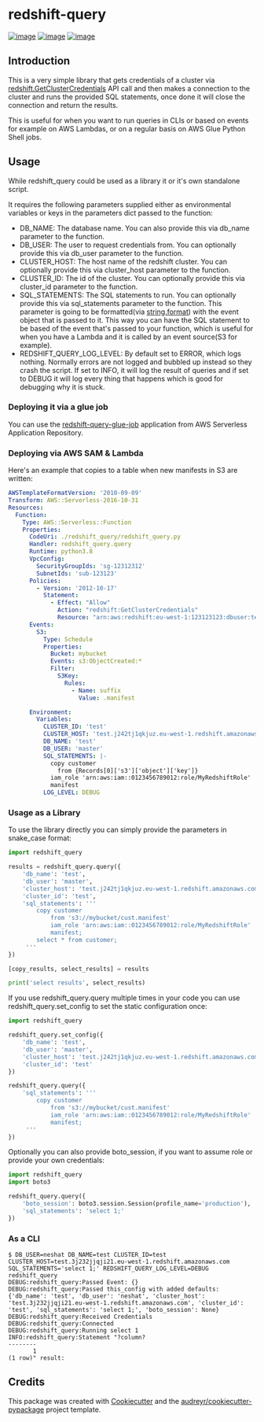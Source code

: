 # redshift-query

[![image](https://img.shields.io/pypi/v/redshift-query.svg)](https://pypi.python.org/pypi/redshift-query)
[![image](https://img.shields.io/travis/helecloud/redshift-query.svg)](https://travis-ci.com/helecloud/redshift-query)
[![image](https://readthedocs.org/projects/redshift-query/badge/?version=latest)](https://redshift-query.readthedocs.io/en/latest/?badge=latest)


## Introduction

This is a very simple library that gets credentials of a cluster via
[redshift.GetClusterCredentials](https://docs.aws.amazon.com/redshift/latest/APIReference/API_GetClusterCredentials.html)
API call and then makes a connection to the cluster and runs the provided SQL statements, once done it will close the connection and return the results.

This is useful for when you want to run queries in CLIs or based on events for example on AWS Lambdas, or on a regular
basis on AWS Glue Python Shell jobs.

## Usage

While redshift_query could be used as a library it or it's own standalone script.

It requires the following parameters supplied either as environmental variables or keys in the parameters dict passed to the function:

- DB_NAME: The database name. You can also provide this via db_name parameter to the function.
- DB_USER: The user to request credentials from. You can optionally provide this via db_user parameter to the function.
- CLUSTER_HOST: The host name of the redshift cluster. You can optionally provide this via cluster_host parameter to the function.
- CLUSTER_ID: The id of the cluster. You can optionally provide this via cluster_id parameter to the function.
- SQL_STATEMENTS: The SQL statements to run. You can optionally provide this via sql_statements parameter to the function.
This parameter is going to be formatted(via [string.format](https://docs.python.org/3/library/string.html)) with the event object that is passed to it.
This way you can have the SQL statement to be based of the event that's passed to your function, which is useful
for when you have a Lambda and it is called by an event source(S3 for example).
- REDSHIFT_QUERY_LOG_LEVEL: By default set to ERROR, which logs nothing. Normally errors are not logged and bubbled up instead so they crash the script.
If set to INFO, it will log the result of queries and if set to DEBUG it will log every thing that happens which is good for debugging why it is stuck.


### Deploying it via a glue job

You can use the [redshift-query-glue-job](https://serverlessrepo.aws.amazon.com/applications/eu-west-1/708984232979/redshift-query-glue-job) application from AWS Serverless Application Repository.

### Deploying via AWS SAM & Lambda

Here's an example that copies to a table when new manifests in S3 are written:

```yaml
AWSTemplateFormatVersion: '2010-09-09'
Transform: AWS::Serverless-2016-10-31
Resources:
  Function:
    Type: AWS::Serverless::Function
    Properties:
      CodeUri: ./redshift_query/redshift_query.py
      Handler: redshift_query.query
      Runtime: python3.8
      VpcConfig:
        SecurityGroupIds: 'sg-12312312'
        SubnetIds: 'sub-123123'
      Policies:
        - Version: '2012-10-17'
          Statement:
            - Effect: "Allow"
              Action: "redshift:GetClusterCredentials"
              Resource: "arn:aws:redshift:eu-west-1:123123123:dbuser:test/master" # https://docs.aws.amazon.com/redshift/latest/mgmt/generating-iam-credentials-role-permissions.html
      Events:
        S3:
          Type: Schedule
          Properties:
            Bucket: mybucket
            Events: s3:ObjectCreated:*
            Filter:
              S3Key:
                Rules:
                  - Name: suffix
                    Value: .manifest

      Environment:
        Variables:
          CLUSTER_ID: 'test'
          CLUSTER_HOST: 'test.j242tj1qkjuz.eu-west-1.redshift.amazonaws.com'
          DB_NAME: 'test'
          DB_USER: 'master'
          SQL_STATEMENTS: |-
            copy customer
              from {Records[0]['s3']['object']['key']}
            iam_role 'arn:aws:iam::0123456789012:role/MyRedshiftRole'
            manifest
          LOG_LEVEL: DEBUG
```

### Usage as a Library

To use the library directly you can simply provide the parameters in snake_case format:
```python
import redshift_query

results = redshift_query.query({
    'db_name': 'test',
    'db_user': 'master',
    'cluster_host': 'test.j242tj1qkjuz.eu-west-1.redshift.amazonaws.com',
    'cluster_id': 'test',
    'sql_statements': '''
        copy customer
            from 's3://mybucket/cust.manifest'
            iam_role 'arn:aws:iam::0123456789012:role/MyRedshiftRole'
            manifest;
        select * from customer;
     '''
})

[copy_results, select_results] = results

print('select results', select_results)
```

If you use redshift_query.query multiple times in your code you can use redshift_query.set_config to set the static configuration once:

```python
import redshift_query

redshift_query.set_config({
    'db_name': 'test',
    'db_user': 'master',
    'cluster_host': 'test.j242tj1qkjuz.eu-west-1.redshift.amazonaws.com',
    'cluster_id': 'test'
})

redshift_query.query({
    'sql_statements': '''
        copy customer
            from 's3://mybucket/cust.manifest'
            iam_role 'arn:aws:iam::0123456789012:role/MyRedshiftRole'
            manifest;
     '''
})
```

Optionally you can also provide boto_session, if you want to assume role or provide your own credentials:

```python
import redshift_query
import boto3

redshift_query.query({
    'boto_session': boto3.session.Session(profile_name='production'),
    'sql_statements': 'select 1;'
})
```

### As a CLI

```
$ DB_USER=neshat DB_NAME=test CLUSTER_ID=test CLUSTER_HOST=test.3j232jjqji21.eu-west-1.redshift.amazonaws.com SQL_STATEMENTS='select 1;' REDSHIFT_QUERY_LOG_LEVEL=DEBUG redshift_query
DEBUG:redshift_query:Passed Event: {}
DEBUG:redshift_query:Passed this_config with added defaults: {'db_name': 'test', 'db_user': 'neshat', 'cluster_host': 'test.3j232jjqji21.eu-west-1.redshift.amazonaws.com', 'cluster_id': 'test', 'sql_statements': 'select 1;', 'boto_session': None}
DEBUG:redshift_query:Received Credentials
DEBUG:redshift_query:Connected
DEBUG:redshift_query:Running select 1
INFO:redshift_query:Statement "?column?
--------
       1
(1 row)" result:
```

Credits
-------

This package was created with
[Cookiecutter](https://github.com/audreyr/cookiecutter) and the
[audreyr/cookiecutter-pypackage](https://github.com/audreyr/cookiecutter-pypackage)
project template.
